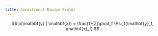 ```yaml
---
title: Conditional Random Fields
---
```


$$ p(\mathbf{y} | \mathbf{x}) = \frac{1}{Z}\prod_f \Psi_f(\mathbf{y}_f, \mathbf{x}_f) $$
